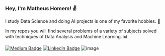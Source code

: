 ### Hey, I'm Matheus Homem! ✌

I study Data Science and doing AI projects is one of my favorite hobbies. 🤖

In my repos you will find several problems of a variety of subjects solved with techniques of Data Analysis and Machine Learning. 📊

[![Medium Badge](https://img.shields.io/badge/Medium-12100E?style=for-the-badge&logo=medium&logoColor=white&link=https://medium.com/@matheus.homem)](https://medium.com/@matheus.homem) [![Linkedin Badge](https://img.shields.io/badge/-LinkedIn-blue?style=flat-square&logo=Linkedin&logoColor=white&link=https://www.linkedin.com/in/matheus-homem)](https://www.linkedin.com/in/matheus-homem) ![image](https://img.shields.io/badge/Medium-12100E?style=for-the-badge&logo=medium&logoColor=white&link=https://medium.com/@matheus.homem)

